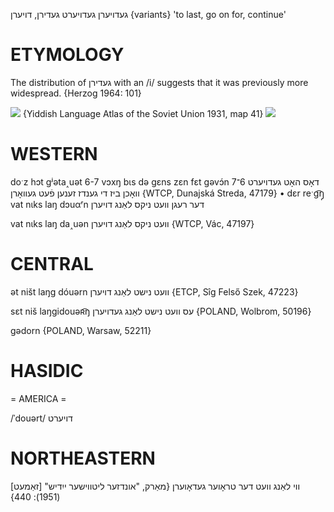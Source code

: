 געדויערן
געדויערט
געדירן, דויערן {variants}
'to last, go on for, continue'

ETYMOLOGY
===========
The distribution of געדירן with an /i/ suggests that it was previously more widespread.
{Herzog 1964: 101}

![](https://ia801509.us.archive.org/29/items/shprakhatlas/ShprakhatlasKarte41-Optimized.jpg)
{Yiddish Language Atlas of the Soviet Union 1931, map 41}
![](https://ia902902.us.archive.org/9/items/Yiddish-Dialect-Maps/Herzog3-40-43-StoreGedirnGaver-tixlFlam-73.jpg)

WESTERN
========

doˑz hɔt gʲəta˰uət 6-7 vɔxŋ bɩs də gɛns zɛn fɛt gəvɔ́n דאָס האָט געדויערט 6־7 וואָכן ביז די גענדז זענען פֿעט געוואָרן {WTCP, Dunajská Streda, 47179}
	•	dɛr reˑg͡ŋ̩ vat nɩks laŋ dɔuαʳn דער רעגן וועט ניקס לאַנג דויערן

vat nɩks laŋ da˰uən וועט ניקס לאַנג דויערן  {WTCP, Vác, 47197}

CENTRAL
========

ət ništ laŋg dóuərn וועט נישט לאַנג דויערן {ETCP, Sîg Felső Szek, 47223}

sɛt niš laŋgidouəʀ͡ŋ עס וועט נישט לאַנג געדויערן {POLAND, Wolbrom, 50196}

gədorn {POLAND, Warsaw, 52211}

HASIDIC
=======
= AMERICA = 

/ˈdouərt/ דויערט

NORTHEASTERN
==============

[זאַמעט] ווי לאַנג וועט דער טראָוער געדאָוערן
{מאַרק, "אונדזער ליטווישער ייִדיש" (1951): 440}
